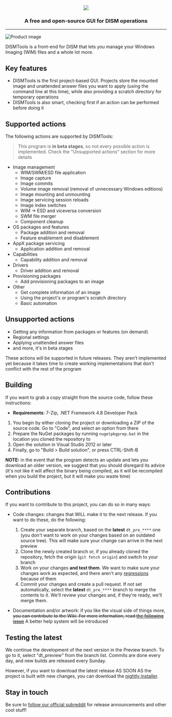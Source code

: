 <p align="center">
  <img src="https://github.com/CodingWonders/DISMTools/assets/101426328/4c753c9a-1440-44cb-a742-04e71d077dff">
  <h3 align="center">A free and open-source GUI for DISM operations</h3>
</p>
<hr>

![Product image](https://user-images.githubusercontent.com/101426328/233696501-a27a1e20-f489-4010-8f3c-f060fb808fd2.png)

DISMTools is a front-end for DISM that lets you manage your Windows Imaging (WIM) files and a whole lot more.

## Key features

- DISMTools is the first project-based GUI. Projects store the mounted image and unattended answer files you want to apply (using the command line at this time), while also providing a scratch directory for temporary operations
- DISMTools is also smart, checking first if an action can be performed before doing it

## Supported actions

The following actions are supported by DISMTools:

  > This program is **in beta stages**, so not every possible action is implemented. Check the "Unsupported actions" section for more details

- Image management
  - WIM/SWM/ESD file application
  - Image capture
  - Image commits
  - Volume image removal (removal of unnecessary Windows editions)
  - Image mounting and unmounting
  - Image servicing session reloads
  - Image index switches
  - WIM -> ESD and viceversa conversion
  - SWM file merger
  - Component cleanup
- OS packages and features
  - Package addition and removal
  - Feature enablement and disablement
- AppX package servicing
  - Application addition and removal
- Capabilities
  - Capability addition and removal
- Drivers
  - Driver addition and removal
- Provisioning packages
  - Add provisioning packages to an image
- Other
  - Get complete information of an image
  - Using the project's or program's scratch directory
  - Basic automation
  
## Unsupported actions

- Getting any information from packages or features (on demand)
- Regional settings
- Applying unattended answer files
- and more, it's in beta stages

These actions will be supported in future releases. They aren't implemented yet because it takes time to create working implementations that don't conflict with the rest of the program

## Building

If you want to grab a copy straight from the source code, follow these instructions:

- **Requirements**: 7-Zip, .NET Framework 4.8 Developer Pack

1. You begin by either cloning the project or downloading a ZIP of the source code. Go to "Code", and select an option from there
2. Prepare the NuGet packages by running `nugetpkgprep.bat` in the location you cloned the repository to
3. Open the solution in Visual Studio 2012 or later    
4. Finally, go to "Build > Build solution", or press CTRL-Shift-B

**NOTE:** in the event that the program detects an update and lets you download an older version, we suggest that you should disregard its advice (it's not like it will affect the binary being compiled, as it will be recompiled when you build the project, but it will make you waste time)

## Contributions

If you want to contribute to this project, you can do so in many ways:

- Code changes: changes that WILL make it to the next release. If you want to do these, do the following:

  1. Create your separate branch, based on the **latest** `dt_pre_****` one (you don't want to work on your changes based on an outdated source tree). This will make sure your change can arrive in the next preview
  2. Clone the newly created branch or, if you already cloned the repository, fetch the origin (`git fetch origin`) and switch to your branch
  3. Work on your changes **and test them**. We want to make sure your changes work as expected, and there aren't any [regressions](https://en.wikipedia.org/wiki/Regression_testing) because of them
  4. Commit your changes and create a pull request. If not set automatically, select the **latest** `dt_pre_****` branch to merge the contents to it. We'll review your changes and, if they're ready, we'll merge them.

- Documentation and/or artwork: if you like the visual side of things more, ~~you can contribute to the Wiki. For more information, read [the following issue](https://github.com/CodingWonders/DISMTools/issues/2)~~ A better help system will be introduced

## Testing the latest

We continue the development of the next version in the Preview branch. To go to it, select "dt_preview" from the branch list. Commits are done every day, and new builds are released every Sunday.

However, if you want to download the latest release AS SOON AS the project is built with new changes, you can download the [nightly installer](https://github.com/CodingWonders/DISMTools/raw/dt_pre_2385_relcndid/Installer/Output/dt_setup.exe).

## Stay in touch

Be sure to [follow our official subreddit](https://reddit.com/r/DISMTools) for release announcements and other cool stuff!
